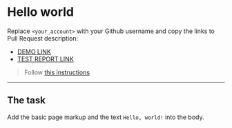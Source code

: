 # Hello world
Replace `<your_account>` with your Github username and copy the links to Pull Request description:
- [DEMO LINK](https://NataliiaHen.github.io/layout_hello-world/)
- [TEST REPORT LINK](https://NataliiaHen.github.io/layout_hello-world/report/html_report/)

> Follow [this instructions](https://mate-academy.github.io/layout_task-guideline/#how-to-solve-the-layout-tasks-on-github)
___

## The task 
Add the basic page markup and the text `Hello, world!` into the body.
